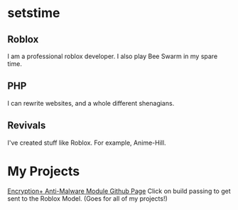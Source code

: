 # setstime
## Roblox
I am a professional roblox developer. I also play Bee Swarm in my spare time.
## PHP
I can rewrite websites, and a whole different shenagians.
## Revivals
I've created stuff like Roblox. For example, Anime-Hill.
# My Projects
[Encryption+ Anti-Malware Module Github Page](https://github.com/setstime/encryption)
Click on build passing to get sent to the Roblox Model. (Goes for all of my projects!)
